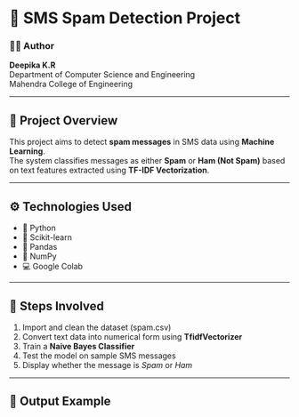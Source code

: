 # 📱 SMS Spam Detection Project  

### 👩‍💻 Author  
**Deepika K.R**  
Department of Computer Science and Engineering  
Mahendra College of Engineering  

---

## 🧠 Project Overview  
This project aims to detect **spam messages** in SMS data using **Machine Learning**.  
The system classifies messages as either **Spam** or **Ham (Not Spam)** based on text features extracted using **TF-IDF Vectorization**.

---

## ⚙️ Technologies Used  
- 🐍 Python  
- 📘 Scikit-learn  
- 📗 Pandas  
- 📙 NumPy  
- 💻 Google Colab  

---

## 🧾 Steps Involved  
1. Import and clean the dataset (spam.csv)  
2. Convert text data into numerical form using **TfidfVectorizer**  
3. Train a **Naive Bayes Classifier**  
4. Test the model on sample SMS messages  
5. Display whether the message is *Spam* or *Ham*  

---

## 📸 Output Example
